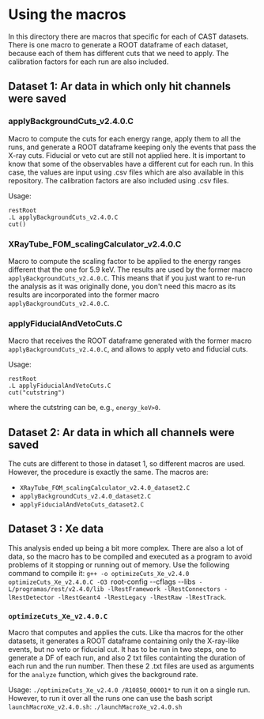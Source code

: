 # Using the macros

In this directory there are macros that specific for each of CAST datasets. There is one macro to generate a ROOT dataframe of each dataset, because each of them has different cuts that we need to apply. The calibration factors for each run are also included.

## Dataset 1: Ar data in which only hit channels were saved
### **applyBackgroundCuts_v2.4.0.C** 
Macro to compute the cuts for each energy range, apply them to all the runs, and generate a ROOT dataframe keeping only the events that pass the X-ray cuts. Fiducial or veto cut are still not applied here. It is important to know that some of the observables have a different cut for each run. In this case, the values are input using .csv files which are also available in this repository. The calibration factors are also included using .csv files.

Usage:
```
restRoot
.L applyBackgroundCuts_v2.4.0.C
cut()
```

### **XRayTube_FOM_scalingCalculator_v2.4.0.C**
Macro to compute the scaling factor to be applied to the energy ranges different that the one for 5.9 keV. The results are used by the former macro `applyBackgroundCuts_v2.4.0.C`. This means that if you just want to re-run the analysis as it was originally done, you don't need this macro as its results are incorporated into the former macro `applyBackgroundCuts_v2.4.0.C`.
### **applyFiducialAndVetoCuts.C**
Macro that receives the ROOT dataframe generated with the former macro `applyBackgroundCuts_v2.4.0.C`, and allows to apply veto and fiducial cuts.

Usage:
```
restRoot
.L applyFiducialAndVetoCuts.C
cut("cutstring")
```
where the cutstring can be, e.g., `energy_keV>0`.

## Dataset 2: Ar data in which all channels were saved
The cuts are different to those in dataset 1, so different macros are used. However, the procedure is exactly the same. The macros are:
* `XRayTube_FOM_scalingCalculator_v2.4.0_dataset2.C`
* `applyBackgroundCuts_v2.4.0_dataset2.C`
* `applyFiducialAndVetoCuts_dataset2.C`

## Dataset 3 : Xe data
This analysis ended up being a bit more complex. There are also a lot of data, so the macro has to be compiled and executed as a program to avoid problems of it stopping or running out of memory. Use the following command to compile it:
`g++ -o optimizeCuts_Xe_v2.4.0 optimizeCuts_Xe_v2.4.0.C -O3 `root-config --cflags --libs` -L/programas/rest/v2.4.0/lib -lRestFramework -lRestConnectors -lRestDetector -lRestGeant4 -lRestLegacy -lRestRaw -lRestTrack`.
### `optimizeCuts_Xe_v2.4.0.C`
Macro that computes and applies the cuts. Like tha macros for the other datasets, it generates a ROOT dataframe containing only the X-ray-like events, but no veto or fiducial cut. It has to be run in two steps, one to generate a DF of each run, and also 2 txt files containting the duration of each run and the run number. Then these 2 .txt files are used as arguments for the `analyze` function, which gives the background rate.

Usage:
`./optimizeCuts_Xe_v2.4.0 /R10850_00001*` to run it on a single run. However, to run it over all the runs one can use the bash script `launchMacroXe_v2.4.0.sh`:
`./launchMacroXe_v2.4.0.sh`




